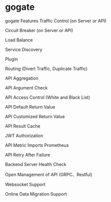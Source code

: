 # gogate
gogate
Features
Traffic Control (on Server or API)

Circuit Breaker (on Server or API)

Load Balance

Service Discovery

Plugin

Routing (Divert Traffic, Duplicate Traffic)

API Aggregation

API Argument Check

API Access Control (White and Black List)

API Default Return Value

API Customized Return Value

API Result Cache

JWT Authorization

API Metric Imports Prometheus

API Retry After Failure

Backend Server Health Check

Open Management of API (GRPC、Restful)

Websocket Support

Online Data Migration Support
